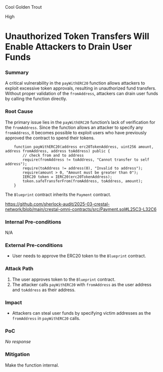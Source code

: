 Cool Golden Trout

High

# Unauthorized Token Transfers Will Enable Attackers to Drain User Funds

### Summary

A critical vulnerability in the `payWithERC20` function allows attackers to exploit excessive token approvals, resulting in unauthorized fund transfers. Without proper validation of the `fromAddress`, attackers can drain user funds by calling the function directly.

### Root Cause

The primary issue lies in the `payWithERC20` function’s lack of verification for the `fromAddress`. Since the function allows an attacker to specify any `fromAddress`, it becomes possible to exploit users who have previously approved the contract to spend their tokens.

```solidity
    function payWithERC20(address erc20TokenAddress, uint256 amount, address fromAddress, address toAddress) public {
        // check from and to address
        require(fromAddress != toAddress, "Cannot transfer to self address");
        require(toAddress != address(0), "Invalid to address");
        require(amount > 0, "Amount must be greater than 0");
        IERC20 token = IERC20(erc20TokenAddress);
        token.safeTransferFrom(fromAddress, toAddress, amount);
    }
```

The `Blueprint` contract inherits the `Payment` contract.

https://github.com/sherlock-audit/2025-03-crestal-network/blob/main/crestal-omni-contracts/src/Payment.sol#L25C3-L32C6

### Internal Pre-conditions

N/A

### External Pre-conditions

- User needs to approve the ERC20 token to the `Blueprint` contract.

### Attack Path

1. The user approves token to the `Blueprint` contract.
2. The attacker calls `payWithERC20` with `fromAddress` as the user address and `toAddress` as their address.

### Impact

- Attackers can steal user funds by specifying victim addresses as the `fromAddress` in `payWithERC20` calls.

### PoC

_No response_

### Mitigation

Make the function internal.